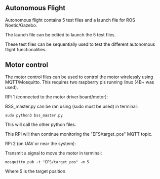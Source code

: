 ## Autonomous Flight

Autonomous flight contains 5 test files and a launch file for ROS Noetic/Gazebo.

The launch file can be edited to launch the 5 test files.

These test files can be sequentially used to test the different autonomous flight functionalities.


## Motor control

The motor control files can be used to control the motor wirelessly using MQTT/Mosquitto. This requires two raspberry pis running linux (4B+ was used).



RPi 1 (connected to the motor driver board/motor):

BSS_master.py can be ran using (sudo must be used) in terminal:

``` sudo python3 bss_master.py ```

This will call the other python files.

This RPi will then continue monitoring the "EFS/target_pos" MQTT topic. 



RPi 2 (on UAV or near the system):

Transmit a signal to move the motor in terminal:

``` mosquitto_pub -t "EFS/target_pos" -m 5 ```

Where 5 is the target position.

